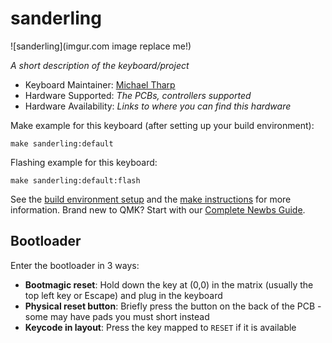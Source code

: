 # sanderling

![sanderling](imgur.com image replace me!)

*A short description of the keyboard/project*

* Keyboard Maintainer: [Michael Tharp](https://github.com/mtharp)
* Hardware Supported: *The PCBs, controllers supported*
* Hardware Availability: *Links to where you can find this hardware*

Make example for this keyboard (after setting up your build environment):

    make sanderling:default

Flashing example for this keyboard:

    make sanderling:default:flash

See the [build environment setup](https://docs.qmk.fm/#/getting_started_build_tools) and the [make instructions](https://docs.qmk.fm/#/getting_started_make_guide) for more information. Brand new to QMK? Start with our [Complete Newbs Guide](https://docs.qmk.fm/#/newbs).

## Bootloader

Enter the bootloader in 3 ways:

* **Bootmagic reset**: Hold down the key at (0,0) in the matrix (usually the top left key or Escape) and plug in the keyboard
* **Physical reset button**: Briefly press the button on the back of the PCB - some may have pads you must short instead
* **Keycode in layout**: Press the key mapped to `RESET` if it is available
